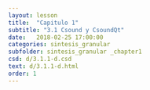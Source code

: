 ```yaml
---
layout: lesson 
title:  "Capitulo 1"
subtitle: "3.1 Csound y CsoundQt"
date:   2018-02-25 17:00:00
categories: sintesis_granular 
subfolder: sintesis_granular _chapter1
csd: d/3.1.1-d.csd
text: d/3.1.1-d.html
order: 1
---
```

